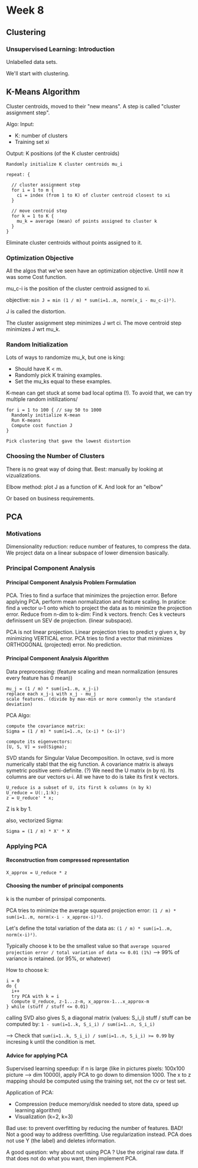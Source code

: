 # Week 8

## Clustering

### Unsupervised Learning: Introduction

Unlabelled data sets.

We'll start with clustering.

## K-Means Algorithm

Cluster centroids, moved to their "new means". A step is called "cluster assignment step".

Algo:
Input:
- K: number of clusters
- Training set xi

Output: K positions (of the K cluster centroids)

```
Randomly initialize K cluster centroids mu_i

repeat: {

  // cluster assignment step
  for i = 1 to m {
    ci = index (from 1 to K) of cluster centroid closest to xi
  }

  // move centroid step
  for k = 1 to K {
    mu_k = average (mean) of points assigned to cluster k
  }
}
```

Eliminate cluster centroids without points assigned to it.

### Optimization Objective

All the algos that we've seen have an optimization objective. Untill now it was some Cost function.

mu_c-i is the position of the cluster centroid assigned to xi.

objective: `min J = min (1 / m) * sum(i=1..m, norm(x_i - mu_c-i)²)`.

J is called the distortion.

The cluster assignment step minimizes J wrt ci.
The move centroid step minimizes J wrt mu_k.

### Random Initialization

Lots of ways to randomize mu_k, but one is king:

- Should have K < m.
- Randomly pick K training examples.
- Set the mu_ks equal to these examples.

K-mean can get stuck at some bad local optima (!). To avoid that, we can try multiple random initilizations/

```
for i = 1 to 100 { // say 50 to 1000
  Randomly initialize K-mean
  Run K-means
  Compute cost function J
}

Pick clustering that gave the lowest distortion
```

### Choosing the Number of Clusters

There is no great way of doing that.
Best: manually by looking at vizualizations.

Elbow method: plot J as a function of K. And look for an "elbow"

Or based on business requirements.

## PCA

### Motivations

Dimensionality reduction: reduce number of features, to compress the data.
We project data on a linear subspace of lower dimension basically.

### Principal Component Analysis

#### Principal Component Analysis Problem Formulation

PCA. Tries to find a surface that minimizes the projection error.
Before applying PCA, perform mean normalization and feature scaling.
In pratice: find a vector u-1 onto which to project the data as to minimize the projection error.
Reduce from n-dim to k-dim: Find k vectors.
french: Ces k vecteurs definissent un SEV de projection. (linear subspace).

PCA is not linear projection. Linear projection tries to predict y given x, by minimizing VERTICAL error.
PCA tries to find a vector that minimizes ORTHOGONAL (projected) error. No prediction.

#### Principal Component Analysis Algorithm

Data preprocessing: (feature scaling and mean normalization (ensures every feature has 0 mean))
```
mu_j = (1 / m) * sum(i=1..m, x_j-i)
replace each x_j-i with x_j - mu_j
scale features. (divide by max-min or more commonly the standard deviation)
```

PCA Algo:
```
compute the covariance matrix:
Sigma = (1 / m) * sum(i=1..n, (x-i) * (x-i)')

compute its eigenvectors:
[U, S, V] = svd(Sigma);
```

SVD stands for Singular Value Decomposition. In octave, svd is more numerically stabl that the eig function.
A covariance matrix is always symetric positive semi-definite. (?)
We need the U matrix (n by n). Its columns are our vectors u-i. All we have to do is take its first k vectors.

```
U_reduce is a subset of U, its first k columns (n by k)
U_reduce = U(:,1:k);
z = U_reduce' * x;
```

Z is k by 1.

also, vectorized Sigma:
```
Sigma = (1 / m) * X' * X
```

### Applying PCA

#### Reconstruction from compressed representation

`X_approx = U_reduce * z`

#### Choosing the number of principal components

k is the number of prinsipal components.

PCA tries to minimize the average squared projection error: `(1 / m) * sum(i=1..m, norm(x-i - x_approx-i)²)`.

Let's define the total variation of the data as: `(1 / m) * sum(i=1..m, norm(x-i)²)`.

Typically choose k to be the smallest value so that `average squared projection error / total variation of data <= 0.01 (1%)`
--> 99% of variance is retained. (or 95%, or whatever)

How to choose k:
```
i = 0
do {
  i++
  try PCA with k = i
  Compute U_reduce, z-1...z-m, x_approx-1...x_approx-m
} while (stuff / stuff <= 0.01)
```

calling SVD also gives S, a diagonal matrix (values: S_i_i)
stuff / stuff can be computed by: `1 - sum(i=1..k, S_i_i) / sum(i=1..n, S_i_i)`

--> Check that `sum(i=1..k, S_i_i) / sum(i=1..n, S_i_i) >= 0.99` by incresing k until the condition is met.

#### Advice for applying PCA

Supervised learning speedup: if n is large (like in pictures pixels: 100x100 picture --> dim 10000), apply PCA to go down to dimension 1000.
The x to z mapping should be computed using the training set, not the cv or test set.

Application of PCA:
- Compression (reduce memory/disk needed to store data, speed up learning algorithm)
- Visualization (k=2, k=3)

Bad use: to prevent overfitting by reducing the number of features. BAD! Not a good way to address overfitting.
Use regularization instead.
PCA does not use Y (the label) and deletes information.

A good question: why about not using PCA ?
Use the original raw data. If that does not do what you want, then implement PCA.
